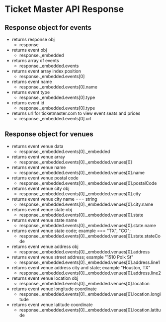 # Ticket Master API Response

## Response object for events      
* returns response obj
    * response
* returns event obj
    * response._embedded
* returns array of events
    * response._embedded.events
* returns event array index position
    * response._embedded.events[0]
* returns event name
    * response._embedded.events[0].name
* returns event type
    * response._embedded.events[0].type
* returns event id
    * response._embedded.events[0].type
* returns url for ticketmaster.com to view event seats and prices
    * response._embedded.events[0].url

## Response object for venues
* returns event venue data
    * response._embedded.events[0]._embedded
* returns event venue array
    * response._embedded.events[0]._embedded.venues[0]
* returns event venue name
    * response._embedded.events[0]._embedded.venues[0].name
* returns event venue postal code
    * response._embedded.events[0]._embedded.venues[0].postalCode
* returns event venue city obj
    * response._embedded.events[0]._embedded.venues[0].city
* returns event venue city name === string
    * response._embedded.events[0]._embedded.venues[0].city.name
* returns event venue state obj
    * response._embedded.events[0]._embedded.venues[0].state
* returns event venue state name
    * response._embedded.events[0]._embedded.venues[0].state.name
* returns event venue state code; example === "TX", "CO";
    * response._embedded.events[0]._embedded.venues[0].state.stateCode
* returns event venue address obj
    * response._embedded.events[0]._embedded.venues[0].address
* returns event venue street address; example "1510 Polk St"
    * response._embedded.events[0]._embedded.venues[0].address.line1
* returns event venue address city and state; example "Houston, TX"
    * response._embedded.events[0]._embedded.venues[0].address.line2
* returns event venue location obj
    * response._embedded.events[0]._embedded.venues[0].location
* returns event venue longitude coordinate
    * response._embedded.events[0]._embedded.venues[0].location.longitude
* returns event venue latitude coordinate
    * response._embedded.events[0]._embedded.venues[0].location.latitude